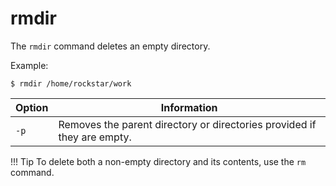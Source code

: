# rmdir

The `rmdir` command deletes an empty directory.

Example:

```
$ rmdir /home/rockstar/work
```

| Option | Information                                                  |
| ------ | ------------------------------------------------------------ |
| `-p`   | Removes the parent directory or directories provided if they are empty. |

!!! Tip To delete both a non-empty directory and its contents, use the `rm` command.